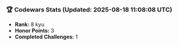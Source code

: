 ### 🏆 Codewars Stats (Updated: 2025-08-18 11:08:08 UTC)

- **Rank:** 8 kyu
- **Honor Points:** 3
- **Completed Challenges:** 1
